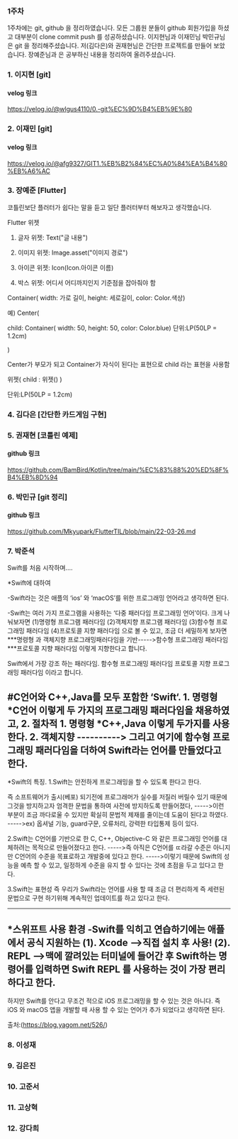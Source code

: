 
### 1주차
1주차에는 git, github 을 정리하였습니다. 모든 그룹원 분들이 github 회원가입을 하셨고 대부분이 clone commit push 를 성공하셨습니다. 이지현님과 이재민님 박민규님은 git 을 정리해주셨습니다. 저(김다은)와 권재현님은 간단한 프로젝트를 만들어 보았습니다. 장예준님과 은 공부하신 내용을 정리하여 올려주셨습니다.
### 1. 이지현 [git]
#### velog 링크
https://velog.io/@wlgus4110/0.-git%EC%9D%B4%EB%9E%80

### 2. 이재민 [git]
#### velog 링크
https://velog.io/@afg9327/GIT1.%EB%B2%84%EC%A0%84%EA%B4%80%EB%A6%AC

### 3. 장예준 [Flutter]

코틀린보단 플러터가 쉽다는 말을 듣고 일단 플러터부터 해보자고 생각했습니다.

Flutter 위젯

1. 글자 위젯: Text("글 내용")

2. 이미지 위젯: Image.asset("이미지 경로")

3. 아이콘 위젯: Icon(Icon.아이콘 이름)

4. 박스 위젯: 어디서 어디까지인지 기준점을 잡아줘야 함

Container( width: 가로 길이, height: 세로길이, color: Color.색상)

예) Center(

child: Container( width: 50, height: 50, color: Color.blue) 단위:LP(50LP = 1.2cm)

)

Center가 부모가 되고 Container가 자식이 된다는 표현으로 child 라는 표현을 사용함

위젯( child : 위젯() )

단위:LP(50LP = 1.2cm)

### 4. 김다은 [간단한 카드게임 구현]


### 5. 권재현 [코틀린 예제]
#### github 링크
https://github.com/BamBird/Kotlin/tree/main/%EC%83%88%20%ED%8F%B4%EB%8D%94

### 6. 박민규 [git 정리]
#### github 링크
https://github.com/Mkyupark/FlutterTIL/blob/main/22-03-26.md

### 7. 박준석

Swift를 처음 시작하며....

*Swift에 대하여 

-Swift라는 것은 애플의 ‘ios’ 와 ‘macOS’를 위한 프로그래밍 언어라고 생각하면 된다.

-Swift는 여러 가지 프로그램을 사용하는 ‘다중 패러다임 프로그래밍 언어’이다. 크게 나눠보자면
(1)명령형 프로그램 패러다임
(2)객체지향 프로그램 패러다임
(3)함수형 프로그래밍 패러다임
(4)프로토콜 지향 패러다임
으로 볼 수 있고, 조금 더 세밀하게 보자면
***명령형 과 객체지향 프로그래밍패러다임을 기반----->함수형 프로그래밍 패러다임
***프로토콜 지향 패러다임
이렇게 지향한다고 합니다. 

Swift에서 가장 강조 하는 패러다임.
함수형 프로그래밍 패러다임
프로토콜 지향 프로그래밍 패러다임
이라고 합니다.

#C언어와 C++,Java를 모두 포함한 ‘Swift‘.
      1. 명령형 
*C언어         이렇게 두 가지의 프로그래밍 패러다임을 채용하였고,
      2. 절차적
         1. 명령형
*C++,Java          이렇게 두가지를 사용한다.
         2. 객체지향
----------> 그리고 여기에 함수형 프로그래밍 패러다임을 더하여 Swift라는 언어를 만들었다고 한다.
 -----------------------------------------------------------------------------
*Swift의 특징.
1.Swift는 안전하게 프로그래밍을 할 수 있도록 한다고 한다.

즉 소프트웨어가 출시(베포) 되기전에 프로그래머가 실수를 저질러 버릴수 있기 때문에 그것을 방지하고자 엄격한 문법을 통하여 사전에 방지하도록 만들어졌다,
----->이런 부분이 조금 까다로울 수 있지만 확실히 문법적 제재를 줄이는데 도움이 된다고 하였다. 
----->ex) 옵셔널 기능, guard구문, 오류처리, 강력한 타입통제 등이 있다.

2.Swift는 C언어를 기반으로 한 C, C++, Objective-C 와 같은 프로그래밍 언어를 대체하려는 목적으로 만들어졌다고 한다. 
----->즉 아직은 C언어를 ㄸ라갈 수준은 아니지만 C언어의 수준을 목표로하고 개발중에 있다고 한다.
----->이렇기 때문에 Swift의 성능을 예측 할 수 있고, 일정하게 수준을 유지 할 수 있다는 것에 초점을 두고 있다고 한다.

3.Swift는 표현성 즉 우리가 Swift라는 언어를 사용 할 때 조금 더 편리하게 즉 세련된 문법으로 구현 하기위해 계속적인 업데이트를 하고 있다고 한다.

-----------------------------------------------------------------------------
*스위프트 사용 환경
-Swift를 익히고 연습하기에는 애플에서 공식 지원하는 
(1). Xcode
-->직접 설치 후 사용!
(2). REPL 
-->맥에 깔려있는 터미널에 들어간 후 Swift하는 명령어를 입력하면 Swift REPL
를 사용하는 것이 가장 편리 하다고 한다.
-----------------------------------------------------------------------------
하지만 Swift를 안다고 무조건 적으로 iOS 프로그래밍을 할 수 있는 것은 아니다. 
즉 iOS 와 macOS 앱을 개발할 때 사용 할 수 있는 언어가 추가 되었다고 생각하면 된다.




 



출처:(https://blog.yagom.net/526/)

### 8. 이성재

### 9. 김은진

### 10. 고준서

### 11. 고상혁

### 12. 강다희
